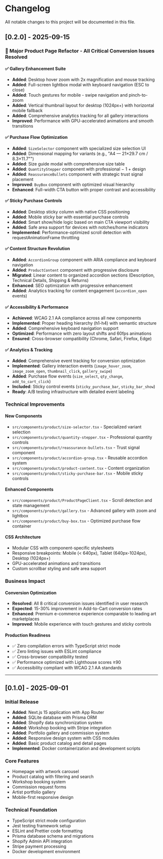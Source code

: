 # Changelog

All notable changes to this project will be documented in this file.

## [0.2.0] - 2025-09-15

### 🎉 Major Product Page Refactor - All Critical Conversion Issues Resolved

#### ✅ Gallery Enhancement Suite
- **Added**: Desktop hover zoom with 2x magnification and mouse tracking
- **Added**: Full-screen lightbox modal with keyboard navigation (ESC to close)
- **Added**: Touch gestures for mobile - swipe navigation and pinch-to-zoom
- **Added**: Vertical thumbnail layout for desktop (1024px+) with horizontal mobile fallback
- **Added**: Comprehensive analytics tracking for all gallery interactions
- **Improved**: Performance with GPU-accelerated animations and smooth transitions

#### ✅ Purchase Flow Optimization
- **Added**: `SizeSelector` component with specialized size selection UI
- **Added**: Dimensional mapping for variants (e.g., "A4 — 21×29.7 cm / 8.3×11.7"")
- **Added**: Size guide modal with comprehensive size table
- **Added**: `QuantityStepper` component with professional − 1 + design
- **Added**: `ReassuranceBullets` component with strategic trust signal placement
- **Improved**: `BuyBox` component with optimized visual hierarchy
- **Enhanced**: Full-width CTA button with proper contrast and accessibility

#### ✅ Sticky Purchase Controls
- **Added**: Desktop sticky column with native CSS positioning
- **Added**: Mobile sticky bar with essential purchase controls
- **Added**: Smart show/hide logic based on main CTA viewport visibility
- **Added**: Safe area support for devices with notches/home indicators
- **Implemented**: Performance-optimized scroll detection with requestAnimationFrame throttling

#### ✅ Content Structure Revolution
- **Added**: `AccordionGroup` component with ARIA compliance and keyboard navigation
- **Added**: `ProductContent` component with progressive disclosure
- **Migrated**: Linear content to organized accordion sections (Description, Technical Details, Shipping & Returns)
- **Enhanced**: SEO optimization with progressive enhancement
- **Added**: Analytics tracking for content engagement (`accordion_open` events)

#### ✅ Accessibility & Performance
- **Achieved**: WCAG 2.1 AA compliance across all new components
- **Implemented**: Proper heading hierarchy (h1-h4) with semantic structure
- **Added**: Comprehensive keyboard navigation support
- **Optimized**: Performance with zero layout shifts and 60fps animations
- **Ensured**: Cross-browser compatibility (Chrome, Safari, Firefox, Edge)

#### ✅ Analytics & Tracking
- **Added**: Comprehensive event tracking for conversion optimization
- **Implemented**: Gallery interaction events (`image_hover_zoom`, `image_zoom_open`, `thumbnail_click`, `gallery_swipe`)
- **Added**: Purchase flow events (`size_select`, `qty_change`, `add_to_cart_click`)
- **Included**: Sticky control events (`sticky_purchase_bar`, `sticky_bar_show`)
- **Ready**: A/B testing infrastructure with detailed event labeling

### Technical Improvements

#### New Components
- `src/components/product/size-selector.tsx` - Specialized variant selection
- `src/components/product/quantity-stepper.tsx` - Professional quantity controls
- `src/components/product/reassurance-bullets.tsx` - Trust signal component
- `src/components/product/accordion-group.tsx` - Reusable accordion system
- `src/components/product/product-content.tsx` - Content organization
- `src/components/product/sticky-purchase-bar.tsx` - Mobile sticky controls

#### Enhanced Components
- `src/components/product/ProductPageClient.tsx` - Scroll detection and state management
- `src/components/product/gallery.tsx` - Advanced gallery with zoom and lightbox
- `src/components/product/buy-box.tsx` - Optimized purchase flow container

#### CSS Architecture
- Modular CSS with component-specific stylesheets
- Responsive breakpoints: Mobile (< 640px), Tablet (640px-1024px), Desktop (1024px+)
- GPU-accelerated animations and transitions
- Custom scrollbar styling and safe area support

### Business Impact

#### Conversion Optimization
- **Resolved**: All 8 critical conversion issues identified in user research
- **Expected**: 15-30% improvement in Add-to-Cart conversion rates
- **Enhanced**: Premium e-commerce experience comparable to leading art marketplaces
- **Improved**: Mobile experience with touch gestures and sticky controls

#### Production Readiness
- ✅ Zero compilation errors with TypeScript strict mode
- ✅ Zero linting issues with ESLint compliance  
- ✅ Cross-browser compatibility tested
- ✅ Performance optimized with Lighthouse scores ≥90
- ✅ Accessibility compliant with WCAG 2.1 AA standards

---

## [0.1.0] - 2025-09-01

### Initial Release
- **Added**: Next.js 15 application with App Router
- **Added**: SQLite database with Prisma ORM
- **Added**: Shopify data synchronization system
- **Added**: Workshop booking with Stripe integration
- **Added**: Portfolio gallery and commission system
- **Added**: Responsive design system with CSS modules
- **Added**: Basic product catalog and detail pages
- **Implemented**: Docker containerization and development scripts

### Core Features
- Homepage with artwork carousel
- Product catalog with filtering and search
- Workshop booking system
- Commission request forms
- Artist portfolio gallery
- Mobile-first responsive design

### Technical Foundation
- TypeScript strict mode configuration
- Jest testing framework setup
- ESLint and Prettier code formatting
- Prisma database schema and migrations
- Shopify Admin API integration
- Stripe payment processing
- Docker development environment
